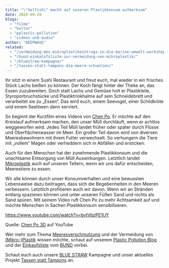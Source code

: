```yaml
---
title: "\"Selfish\" macht auf unseren Plastikkonsum aufmerksam"
date: 2020-09-29
blogs: 
  - "filme"
  - "kultur"
  - "pplastic-pollution"
  - "videos-und-audio"
author: "DEEPWAVE"
related: 
  - "/vermeidung-des-mikroplastikeintrags-in-die-marine-umwelt-workshop/"
  - "/bund-einkalufsliste-zur-vermeidung-von-mikroplastik/"
  - "/bluestraw-kampagne/"
  - "/tassen-statt-tampons-die-meere-schuetzen/"
---
```


Ihr sitzt in einem Sushi Restaurant und freut euch, mal wieder in ein frisches Stück Lachs beißen zu können. Der Koch fängt hinter der Theke an, das Essen zuzubereiten. Doch statt Lachs und Gemüse holt er Plastikteile, Styroporbruchstücke und Plastiktrinkhalme auf sein Schneidebrett und verarbeitet sie zu „Essen“. Das wird euch, einem Seevogel, einer Schildkröte und einem Seelöwen dann serviert.

So beginnt der Kurzfilm eines Videos von [Chen Po](https://vimeo.com/user28776555). Er möchte auf den Kreislauf aufmerksam machen, den unser Müll durchläuft, wenn er achtlos weggeworfen wird. Jedes Teil Müll landet früher oder später durch Flüsse und Oberflächenwasser im Meer. Ein großer Teil davon wird von diversen Meeresbewohnern mit ihrem Futter verwechselt. So verhungern die Tiere mit „vollem“ Magen oder verheddern sich in Abfällen und ersticken.

Auch für den Menschen hat der zunehmende Plastikkonsum und die unachtsame Entsorgung von Müll Auswirkungen. Letztlich landet [Mikroplastik](https://www.deepwave.org/vermeidung-des-mikroplastikeintrags-in-die-marine-umwelt-workshop/) auch auf unseren Tellern, wenn wir uns dafür entscheiden, Meerestiere zu essen.

Wir alle können durch unser Konsumverhalten und eine bewussten Lebensweise dazu beitragen, dass sich die Begebenheiten in den Meeren verbessern. Letztlich profitieren auch wir davon. Wenn wir an Stränden entlang spazieren können und unter unseren Füßen Sand und nichts als Sand spüren. Mit seinem Video ruft Chen Po zu mehr Achtsamkeit auf und möchte Menschen in Sachen Plastikkonsum sensibiliseren.

https://www.youtube.com/watch?v=bvtVbzPE1UY

Quelle: [Chen Po 3D](https://www.youtube.com/channel/UCeiOdXK8-m3geGSwjTsQuzA) auf YouTube

Wer mehr zum Thema [Meeresverschmutzung](https://www.deepwave.org/die-ozeane/verschmutzung/) und der Vermeidung von [(Mikro-)Plastik](https://www.deepwave.org/bluestraw-kampagne/alternativen-zu-einwegplastik-blog/) wissen möchte, schaut auf unserem [Plastic Pollution Blog](https://www.deepwave.org/bluestraw-kampagne/plastic-pollution-blog/) und der [Einkaufsliste](https://www.deepwave.org/bund-einkalufsliste-zur-vermeidung-von-mikroplastik/) vom [BUND](https://www.bund.net) vorbei.

Schaut euch auch unsere [BLUE STRAW](https://www.deepwave.org/bluestraw-kampagne/) Kampagne und unser aktuelles Projekt [Tassen statt Tampons](https://www.deepwave.org/tassen-statt-tampons-die-meere-schuetzen/) an.
